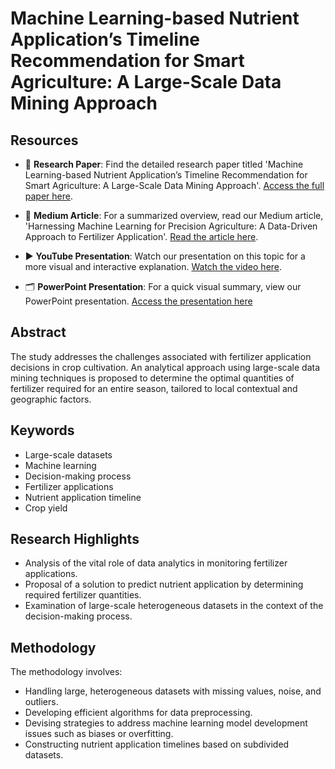 # **Machine Learning-based Nutrient Application’s Timeline Recommendation for Smart Agriculture: A Large-Scale Data Mining Approach**


## Resources

- 📄 **Research Paper**: Find the detailed research paper titled 'Machine Learning-based Nutrient Application’s Timeline Recommendation for Smart Agriculture: A Large-Scale Data Mining Approach'. [Access the full paper here](https://arxiv.org/ftp/arxiv/papers/2310/2310.12052.pdf).

- 📝 **Medium Article**: For a summarized overview, read our Medium article, 'Harnessing Machine Learning for Precision Agriculture: A Data-Driven Approach to Fertilizer Application'. [Read the article here](https://medium.com/@sureshravuri07/harnessing-machine-learning-for-precision-agriculture-a-data-driven-approach-to-fertilizer-db6f937c578c).

- ▶️ **YouTube Presentation**: Watch our presentation on this topic for a more visual and interactive explanation. [Watch the video here](https://youtu.be/EdBM9d8RQUE).

- 🗂️ **PowerPoint Presentation**: For a quick visual summary, view our PowerPoint presentation. [Access the presentation here](https://www.slideshare.net/sureshravuri5/machine-learningbased-nutrient-applications-timeline-recommendation-for-smart-agriculturepptx-6f02)







## Abstract
The study addresses the challenges associated with fertilizer application decisions in crop cultivation. An analytical approach using large-scale data mining techniques is proposed to determine the optimal quantities of fertilizer required for an entire season, tailored to local contextual and geographic factors.

## Keywords
- Large-scale datasets
- Machine learning
- Decision-making process
- Fertilizer applications
- Nutrient application timeline
- Crop yield

## Research Highlights
- Analysis of the vital role of data analytics in monitoring fertilizer applications.
- Proposal of a solution to predict nutrient application by determining required fertilizer quantities.
- Examination of large-scale heterogeneous datasets in the context of the decision-making process.

## Methodology
The methodology involves:
- Handling large, heterogeneous datasets with missing values, noise, and outliers.
- Developing efficient algorithms for data preprocessing.
- Devising strategies to address machine learning model development issues such as biases or overfitting.
- Constructing nutrient application timelines based on subdivided datasets.




